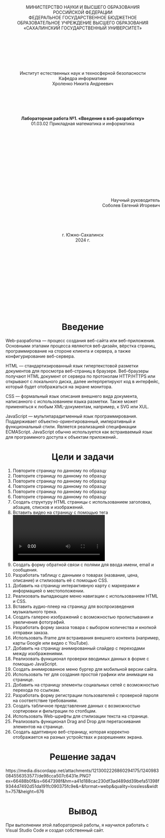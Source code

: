 <p align = "center">МИНИСТЕРСТВО НАУКИ И ВЫСШЕГО ОБРАЗОВАНИЯ<br>
РОССИЙСКОЙ ФЕДЕРАЦИИ<br>
ФЕДЕРАЛЬНОЕ ГОСУДАРСТВЕННОЕ БЮДЖЕТНОЕ<br>
ОБРАЗОВАТЕЛЬНОЕ УЧРЕЖДЕНИЕ ВЫСШЕГО ОБРАЗОВАНИЯ<br>
«САХАЛИНСКИЙ ГОСУДАРСТВЕННЫЙ УНИВЕРСИТЕТ»</p>
<br><br><br><br><br><br>
<p align = "center">Институт естественных наук и техносферной безопасности<br>Кафедра информатики<br>Хроленко Никита Андреевич</p>
<br><br><br>
<p align = "center"><br><strong>Лабораторная работа №1. «Введение в вэб-разработку»</strong><br>01.03.02 Прикладная математика и информатика</p>
<br><br><br><br><br><br><br><br><br><br><br><br>
<p align = "right">Научный руководитель<br>
Соболев Евгений Игоревич</p>
<br><br><br>
<p align = "center">г. Южно-Сахалинск<br>2024 г.</p>
<br><br><br><br><br><br><br><br><br><br><br><br>

<h1 align = "center">Введение</h1>
<p>Web-разработка — процесс создания веб-сайта или веб-приложения. Основными этапами процесса являются веб-дизайн, вёрстка страниц, программирование на стороне клиента и сервера, а также конфигурирование веб-сервера.</p>

HTML — стандартизированный язык гипертекстовой разметки документов для просмотра веб-страниц в браузере. Веб-браузеры получают HTML документ от сервера по протоколам HTTP/HTTPS или открывают с локального диска, далее интерпретируют код в интерфейс, который будет отображаться на экране монитора.

CSS — формальный язык описания внешнего вида документа, написанного с использованием языка разметки. Также может применяться к любым XML-документам, например, к SVG или XUL.

JavaScript — мультипарадигменный язык программирования. Поддерживает объектно-ориентированный, императивный и функциональный стили. Является реализацией спецификации ECMAScript. JavaScript обычно используется как встраиваемый язык для программного доступа к объектам приложений..

<h1 align = "center">Цели и задачи</h1>
<ol>
<li> Повторите страницу по данному по образцу </li>
<li> Повторите страницу по данному по образцу </li>
<li> Повторите страницу по данному по образцу</li>
<li> Повторите страницу по данному по образцу</li>
<li> Повторите страницу по данному по образцу</li>
<li> Повторите страницу по данному по образцу</li>
<li> Создать структуру HTML страницы с использованием заголовка, абзацев, списков и изображений.</li>
<li> Вставить видео на страницу с помощью тега <video> и добавить управляющие элементы.</li>
<li> Создать форму обратной связи с полями для ввода имени, email и сообщения.</li>
<li> Разработать таблицу с данными о товарах (название, цена, описание) и стилизовать её с помощью CSS.</li>
<li> Добавить на страницу интерактивную карту с маркерами и информацией о местоположении.</li>
<li> Реализовать выпадающее меню навигации с использованием HTML и CSS.</li>
<li> Вставить аудио-плеер на страницу для воспроизведения музыкального трека.</li>
<li> Создать галерею изображений с возможностью пролистывания и увеличения фотографий.</li>
<li> Разработать форму заказа товара с выбором количества и кнопкой отправки заказа.</li>
<li> Использовать iframe для встраивания внешнего контента (например, карты Google или видео с YouTube).</li>
<li> Добавить на страницу анимированный слайдер с переходами между изображениями.</li>
<li> Реализовать функционал проверки вводимых данных в форме с помощью JavaScript.</li>
<li> Создать анимированное меню бургер для мобильной версии сайта.</li>
<li> Использовать тег <canvas> для создания простой графики или анимации на странице.</li>
<li> Добавить на страницу элементы социальных сетей с возможностью перехода по ссылкам.</li>
<li> Разработать форму регистрации пользователей с проверкой пароля на соответствие требованиям.</li>
<li> Создать табличное представление данных с возможностью сортировки и фильтрации по столбцам.</li>
<li> Использовать Web-шрифты для стилизации текста на странице.</li>
<li> Реализовать функционал Drag and Drop для перетаскивания элементов на странице.</li>
<li> Создать адаптивную веб-страницу, которая корректно отображается на разных устройствах и разрешениях экрана.</li>
</ol>
<h1 align = "center">Решение задач</h1>
<image>https://media.discordapp.net/attachments/1213002226860294175/1240983084556353577/de98cca507c6431e.PNG?ex=66488b0f&is=6647398f&hm=a41d188cac230df3ad489dd39befa51398f9344d7492d51da191fc090375fc9e&=&format=webp&quality=lossless&width=757&height=676</image>

<h1 align = "center">Вывод</h1>
<p>При выполнении этой лабораторной работы, я научился работать с Visual Studio Code и создал собственный сайт.</p>
